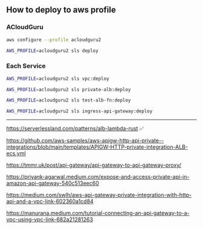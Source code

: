 
## How to deploy to aws profile

### ACloudGuru
```bash
aws configure --profile acloudguru2
```

```bash
AWS_PROFILE=acloudguru2 sls deploy
```


### Each Service

```bash
AWS_PROFILE=acloudguru2 sls vpc:deploy
```

```bash
AWS_PROFILE=acloudguru2 sls private-alb:deploy
```

```bash
AWS_PROFILE=acloudguru2 sls test-alb-fn:deploy
```

```bash
AWS_PROFILE=acloudguru2 sls ingress-api-gateway:deploy
```



----
https://serverlessland.com/patterns/alb-lambda-rust ✅



https://github.com/aws-samples/aws-apigw-http-api-private--integrations/blob/main/templates/APIGW-HTTP-private-integration-ALB-ecs.yml


https://tmmr.uk/post/api-gateway/api-gateway-to-api-gateway-proxy/


https://priyank-agarwal.medium.com/expose-and-access-private-api-in-amazon-api-gateway-540c513eec60


https://medium.com/swlh/aws-api-gateway-private-integration-with-http-api-and-a-vpc-link-602360a1cd84


https://manurana.medium.com/tutorial-connecting-an-api-gateway-to-a-vpc-using-vpc-link-682a21281263